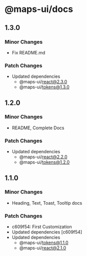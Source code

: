 # @maps-ui/docs

## 1.3.0

### Minor Changes

- Fix README.md

### Patch Changes

- Updated dependencies
  - @maps-ui/react@2.3.0
  - @maps-ui/tokens@1.3.0

## 1.2.0

### Minor Changes

- README, Complete Docs

### Patch Changes

- Updated dependencies
  - @maps-ui/react@2.2.0
  - @maps-ui/tokens@1.2.0

## 1.1.0

### Minor Changes

- Heading, Text, Toast, Tooltip docs

### Patch Changes

- c609f54: First Customization
- Updated dependencies [c609f54]
- Updated dependencies
  - @maps-ui/tokens@1.1.0
  - @maps-ui/react@2.1.0
